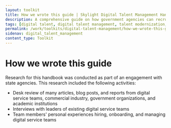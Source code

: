 ```yaml
---
layout: toolkit
title: How we wrote this guide | Skylight Digital Talent Management Handbook
description: A comprehensive guide on how government agencies can recruit, hire, onboard, and retain digital talent.
tags: [digital talent, digital talent management, talent modernization, guide]
permalink: /work/toolkits/digital-talent-management/how-we-wrote-this-guide/
sidenav: digital_talent_management
content_type: Toolkit
---
```


# How we wrote this guide

Research for this handbook was conducted as part of an engagement with state agencies. This research included the following activities:

- Desk review of many articles, blog posts, and reports from digital service teams, commercial industry, government organizations, and academic institutions
- Interviews with leaders of existing digital service teams
- Team members' personal experiences hiring, onboarding, and managing digital service teams
